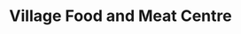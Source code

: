 ---
title: "Village Food and Meat Centre"
url: /chester/village-food-and-meat-centre/
shop: convenience
---